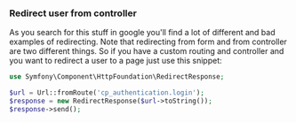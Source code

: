 ### Redirect user from controller

As you search for this stuff in google you'll find a lot of different and bad examples of redirecting. Note that redirecting from form and from controller are two different things. So if you have a custom routing and controller and you want to redirect a user to a page just use this snippet:

```php
use Symfony\Component\HttpFoundation\RedirectResponse;

$url = Url::fromRoute('cp_authentication.login');
$response = new RedirectResponse($url->toString());
$response->send();
```
